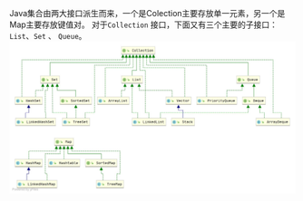 Java集合由两大接口派生而来，一个是Colection主要存放单一元素，另一个是Map主要存放键值对。
对于`Collection` 接口，下面又有三个主要的子接口：`List`、`Set` 、 `Queue`。
![](Java%E9%9D%A2%E7%BB%8F/javaguide/attachments/55dabd0347572d5d6291da6e25fcf19a_MD5.jpeg)
